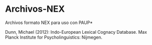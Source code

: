 # Archivos-NEX
Archivos formato NEX para uso con PAUP*

Dunn, Michael (2012): Indo-European Lexical Cognacy Database. Max Planck Institute for Psycholinguistics: Nijmegen.
